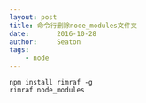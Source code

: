 ```yaml
---
layout: post
title: 命令行删除node_modules文件夹
date:       2016-10-28
author:     Seaton
tags:
    - node
---
```


    npm install rimraf -g
    rimraf node_modules
